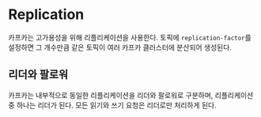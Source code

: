 # Replication

카프카는 고가용성을 위해 리플리케이션을 사용한다. 토픽에 `replication-factor`를 설정하면 그 개수만큼 같은 토픽이 여러 카프카 클러스터에 분산되어 생성된다.

## 리더와 팔로워

카프카는 내부적으로 동일한 리플리케이션을 리더와 팔로워로 구분하며, 리플리케이션 중 하나는 리더가 된다. 모든 읽기와 쓰기 요청은 리더로만 처리하게 된다. 

